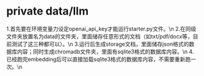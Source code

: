 # private data/llm
1.首先要在环境变量力设定openai_api_key才能运行starter.py文件。\n
2.在同级文件夹放置名为data的文件夹，里面储存任意形式的文档（如txt/pdf/docx等，目前测试了这三种都可以）。\n
3.运行后生成storage文档，里面储存json格式的数据库内容；同时生成chromadb文件夹，里面有sqlite3格式的数据库内容。\n
4.已经跑完embedding后可以直接加载sqlite3格式的数据库内容，不需要重新跑一次。\n
